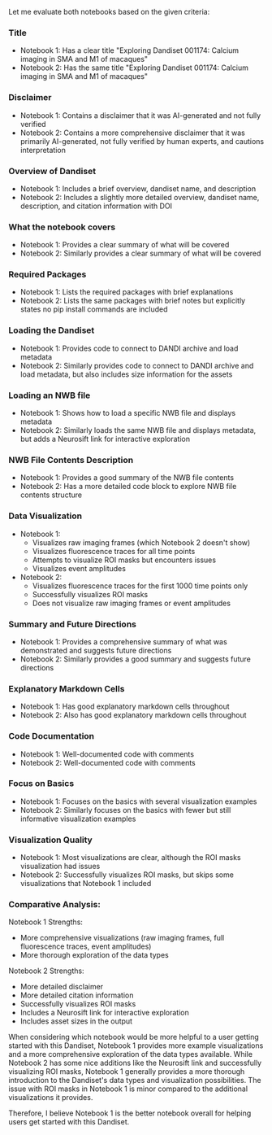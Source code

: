 Let me evaluate both notebooks based on the given criteria:

### Title
- Notebook 1: Has a clear title "Exploring Dandiset 001174: Calcium imaging in SMA and M1 of macaques"
- Notebook 2: Has the same title "Exploring Dandiset 001174: Calcium imaging in SMA and M1 of macaques"

### Disclaimer
- Notebook 1: Contains a disclaimer that it was AI-generated and not fully verified
- Notebook 2: Contains a more comprehensive disclaimer that it was primarily AI-generated, not fully verified by human experts, and cautions interpretation

### Overview of Dandiset
- Notebook 1: Includes a brief overview, dandiset name, and description
- Notebook 2: Includes a slightly more detailed overview, dandiset name, description, and citation information with DOI

### What the notebook covers
- Notebook 1: Provides a clear summary of what will be covered
- Notebook 2: Similarly provides a clear summary of what will be covered

### Required Packages
- Notebook 1: Lists the required packages with brief explanations
- Notebook 2: Lists the same packages with brief notes but explicitly states no pip install commands are included

### Loading the Dandiset
- Notebook 1: Provides code to connect to DANDI archive and load metadata
- Notebook 2: Similarly provides code to connect to DANDI archive and load metadata, but also includes size information for the assets

### Loading an NWB file
- Notebook 1: Shows how to load a specific NWB file and displays metadata
- Notebook 2: Similarly loads the same NWB file and displays metadata, but adds a Neurosift link for interactive exploration

### NWB File Contents Description
- Notebook 1: Provides a good summary of the NWB file contents
- Notebook 2: Has a more detailed code block to explore NWB file contents structure

### Data Visualization
- Notebook 1: 
  * Visualizes raw imaging frames (which Notebook 2 doesn't show)
  * Visualizes fluorescence traces for all time points
  * Attempts to visualize ROI masks but encounters issues
  * Visualizes event amplitudes
- Notebook 2:
  * Visualizes fluorescence traces for the first 1000 time points only
  * Successfully visualizes ROI masks
  * Does not visualize raw imaging frames or event amplitudes

### Summary and Future Directions
- Notebook 1: Provides a comprehensive summary of what was demonstrated and suggests future directions
- Notebook 2: Similarly provides a good summary and suggests future directions

### Explanatory Markdown Cells
- Notebook 1: Has good explanatory markdown cells throughout
- Notebook 2: Also has good explanatory markdown cells throughout

### Code Documentation
- Notebook 1: Well-documented code with comments
- Notebook 2: Well-documented code with comments

### Focus on Basics
- Notebook 1: Focuses on the basics with several visualization examples
- Notebook 2: Similarly focuses on the basics with fewer but still informative visualization examples

### Visualization Quality
- Notebook 1: Most visualizations are clear, although the ROI masks visualization had issues
- Notebook 2: Successfully visualizes ROI masks, but skips some visualizations that Notebook 1 included

### Comparative Analysis:
Notebook 1 Strengths:
- More comprehensive visualizations (raw imaging frames, full fluorescence traces, event amplitudes)
- More thorough exploration of the data types

Notebook 2 Strengths:
- More detailed disclaimer
- More detailed citation information
- Successfully visualizes ROI masks
- Includes a Neurosift link for interactive exploration
- Includes asset sizes in the output

When considering which notebook would be more helpful to a user getting started with this Dandiset, Notebook 1 provides more example visualizations and a more comprehensive exploration of the data types available. While Notebook 2 has some nice additions like the Neurosift link and successfully visualizing ROI masks, Notebook 1 generally provides a more thorough introduction to the Dandiset's data types and visualization possibilities. The issue with ROI masks in Notebook 1 is minor compared to the additional visualizations it provides.

Therefore, I believe Notebook 1 is the better notebook overall for helping users get started with this Dandiset.